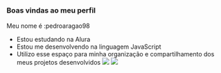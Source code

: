 #
### Boas vindas ao meu perfil 
Meu nome é :pedroaragao98
- Estou estudando na Alura
- Estou me desenvolvendo na linguagem JavaScript
- Utilizo esse espaço para minha organização e compartilhamento dos meus projetos desenvolvidos
![](https://media1.tenor.com/m/yPzJmsdmWakAAAAC/dwight-the-office.gif)
![](https://media1.tenor.com/m/ZARBViZffU4AAAAd/hd-smirk.gif)
